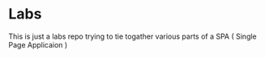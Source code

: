# Labs
This is just a labs repo trying to tie togather various parts of a SPA ( Single Page Applicaion )
